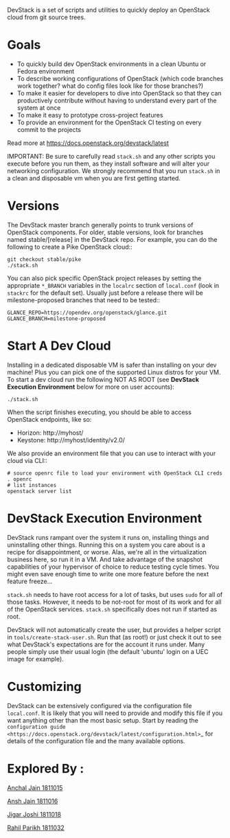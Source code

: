 DevStack is a set of scripts and utilities to quickly deploy an OpenStack cloud
from git source trees.

Goals
=====

* To quickly build dev OpenStack environments in a clean Ubuntu or Fedora
  environment
* To describe working configurations of OpenStack (which code branches
  work together?  what do config files look like for those branches?)
* To make it easier for developers to dive into OpenStack so that they can
  productively contribute without having to understand every part of the
  system at once
* To make it easy to prototype cross-project features
* To provide an environment for the OpenStack CI testing on every commit
  to the projects

Read more at https://docs.openstack.org/devstack/latest

IMPORTANT: Be sure to carefully read `stack.sh` and any other scripts you
execute before you run them, as they install software and will alter your
networking configuration.  We strongly recommend that you run `stack.sh`
in a clean and disposable vm when you are first getting started.

Versions
========

The DevStack master branch generally points to trunk versions of OpenStack
components.  For older, stable versions, look for branches named
stable/[release] in the DevStack repo.  For example, you can do the
following to create a Pike OpenStack cloud::

    git checkout stable/pike
    ./stack.sh

You can also pick specific OpenStack project releases by setting the appropriate
`*_BRANCH` variables in the ``localrc`` section of `local.conf` (look in
`stackrc` for the default set).  Usually just before a release there will be
milestone-proposed branches that need to be tested::

    GLANCE_REPO=https://opendev.org/openstack/glance.git
    GLANCE_BRANCH=milestone-proposed

Start A Dev Cloud
=================

Installing in a dedicated disposable VM is safer than installing on your
dev machine!  Plus you can pick one of the supported Linux distros for
your VM.  To start a dev cloud run the following NOT AS ROOT (see
**DevStack Execution Environment** below for more on user accounts):

    ./stack.sh

When the script finishes executing, you should be able to access OpenStack
endpoints, like so:

* Horizon: http://myhost/
* Keystone: http://myhost/identity/v2.0/

We also provide an environment file that you can use to interact with your
cloud via CLI::

    # source openrc file to load your environment with OpenStack CLI creds
    . openrc
    # list instances
    openstack server list

DevStack Execution Environment
==============================

DevStack runs rampant over the system it runs on, installing things and
uninstalling other things.  Running this on a system you care about is a recipe
for disappointment, or worse.  Alas, we're all in the virtualization business
here, so run it in a VM.  And take advantage of the snapshot capabilities
of your hypervisor of choice to reduce testing cycle times.  You might even save
enough time to write one more feature before the next feature freeze...

``stack.sh`` needs to have root access for a lot of tasks, but uses
``sudo`` for all of those tasks.  However, it needs to be not-root for
most of its work and for all of the OpenStack services.  ``stack.sh``
specifically does not run if started as root.

DevStack will not automatically create the user, but provides a helper
script in ``tools/create-stack-user.sh``.  Run that (as root!) or just
check it out to see what DevStack's expectations are for the account
it runs under.  Many people simply use their usual login (the default
'ubuntu' login on a UEC image for example).

Customizing
===========

DevStack can be extensively configured via the configuration file
`local.conf`.  It is likely that you will need to provide and modify
this file if you want anything other than the most basic setup.  Start
by reading the `configuration guide
<https://docs.openstack.org/devstack/latest/configuration.html>`_
for details of the configuration file and the many available options.

Explored By :
===========

<a href="https://github.com/anchaljain007">Anchal Jain 1811015</a>

<a href="https://github.com/anshnt">Ansh Jain 1811016</a>

<a href="https://github.com/JigarJoshi04/">Jigar Joshi 1811018</a>

<a href="https://github.com/Rahil-Parikh/">Rahil Parikh 1811032</a>